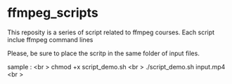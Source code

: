 # ffmpeg_scripts

This reposity is a series of script related to ffmpeg courses.
Each script inclue ffmpeg command lines

Please, be sure to place the scritp in the same folder of input files.

sample : <br \>
chmod +x script_demo.sh <br \>
./script_demo.sh input.mp4 <br \>

